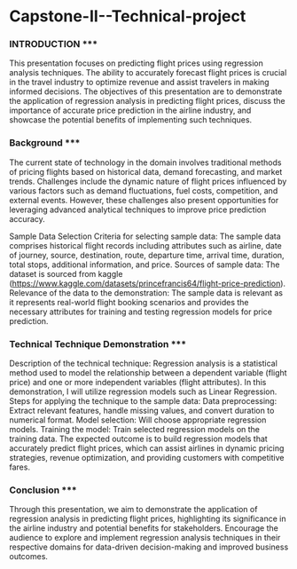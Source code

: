# Capstone-II--Technical-project
### INTRODUCTION ***
This presentation focuses on predicting flight prices using regression analysis techniques.
The ability to accurately forecast flight prices is crucial in the travel industry to optimize revenue and assist travelers in making informed decisions.
The objectives of this presentation are to demonstrate the application of regression analysis in predicting flight prices, discuss the importance of accurate price prediction in the airline industry, and showcase the potential benefits of implementing such techniques.
### Background ***
The current state of technology in the domain involves traditional methods of pricing flights based on historical data, demand forecasting, and market trends.
Challenges include the dynamic nature of flight prices influenced by various factors such as demand fluctuations, fuel costs, competition, and external events. However, these challenges also present opportunities for leveraging advanced analytical techniques to improve price prediction accuracy.

Sample Data Selection
Criteria for selecting sample data: The sample data comprises historical flight records including attributes such as airline, date of journey, source, destination, route, departure time, arrival time, duration, total stops, additional information, and price.
Sources of sample data: The dataset is sourced from kaggle (https://www.kaggle.com/datasets/princefrancis64/flight-price-prediction).
Relevance of the data to the demonstration: The sample data is relevant as it represents real-world flight booking scenarios and provides the necessary attributes for training and testing regression models for price prediction.

### Technical Technique Demonstration ***
Description of the technical technique: Regression analysis is a statistical method used to model the relationship between a dependent variable (flight price) and one or more independent variables (flight attributes). In this demonstration, I will utilize regression models such as Linear Regression.
Steps for applying the technique to the sample data:
Data preprocessing: Extract relevant features, handle missing values, and convert duration to numerical format.
Model selection: Will choose appropriate regression models.
Training the model: Train selected regression models on the training data.
The expected outcome is to build regression models that accurately predict flight prices, which can assist airlines in dynamic pricing strategies, revenue optimization, and providing customers with competitive fares.

### Conclusion ***
Through this presentation, we aim to demonstrate the application of regression analysis in predicting flight prices, highlighting its significance in the airline industry and potential benefits for stakeholders.
Encourage the audience to explore and implement regression analysis techniques in their respective domains for data-driven decision-making and improved business outcomes.
